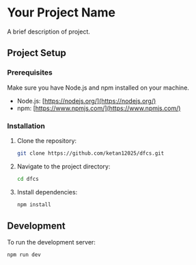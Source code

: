 # Your Project Name

A brief description of project.

## Project Setup

### Prerequisites

Make sure you have Node.js and npm installed on your machine.

- Node.js: [https://nodejs.org/](https://nodejs.org/)
- npm: [https://www.npmjs.com/](https://www.npmjs.com/)

### Installation

1. Clone the repository:

    ```bash
    git clone https://github.com/ketan12025/dfcs.git
    ```

2. Navigate to the project directory:

    ```bash
    cd dfcs
    ```

3. Install dependencies:

    ```bash
    npm install
    ```

## Development

To run the development server:

```bash
npm run dev
